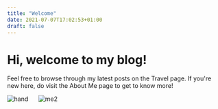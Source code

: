 ```yaml
---
title: "Welcome"
date: 2021-07-07T17:02:53+01:00
draft: false
---
```


# Hi, welcome to my blog! 
Feel free to browse through my latest posts on the Travel page.
If you're new here, do visit the About Me page to get to know more!

![hand](/hand.jpg) &nbsp;&nbsp;&nbsp;&nbsp; 
![me2](/me2.jpg)

